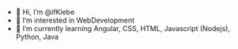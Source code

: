 - 👋 Hi, I’m @ifKlebe
- 👀 I’m interested in WebDevelopment
- 🌱 I’m currently learning Angular, CSS, HTML, Javascript (Nodejs), Python, Java


<!---
ifKlebe/ifKlebe is a ✨ special ✨ repository because its `README.md` (this file) appears on your GitHub profile.
You can click the Preview link to take a look at your changes.
--->
